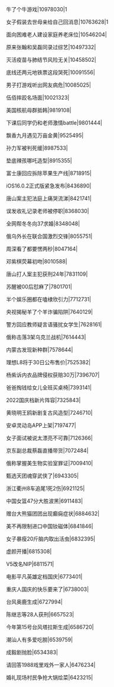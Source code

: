 牛了个牛游戏|10978030|1

女子假装去世母亲给自己回消息|10763628|1

面向困难老人建设家庭养老床位|10546204|

原来张翰和吴磊同录过综艺|10497332|

灭活疫苗与肺结节风险无关|10458502|

底线还两元地铁票这段哭死|10091556|

男子打游戏听出网友病危|10085025|

伍佰摔跤名场面|10021323|

美国核航母群抵韩|9819108|

下课后同学仍和老师激情battle|9801444|

飘香九月遇见万亩金黄|9525495|

孙力军被判死缓|8987533|

垫底辣孩哪吒造型|8915355|

富士康回应拆除苹果生产线|8718915|

iOS16.0.2正式版紧急发布|8436890|

唐山案主犯法庭上痛哭流涕|8421741|

误发收礼记录老师被停职|8368030|

全网帮冬冬向37求婚|8348048|

俄乌外长在联合国激烈交锋|8055751|

周深看了都要愣两秒|8047164|

邓紫棋荧幕初吻|8010588|

唐山打人案主犯获刑24年|7831109|

苏醒被00后怼麻了|7801701|

半个娱乐圈都在嗑棣欣引力|7712731|

央视揭秘羊了个羊诈骗陷阱|7640129|

警方回应教师疑言语骚扰女学生|7628161|

俄称击落3架乌克兰战机|7614443|

内蒙古发现新种群|7578644|

理想L8将于30日公布售价|7525382|

杨紫诉内衣品牌侵权获赔30万|7396707|

爸爸掏钱给女儿全班买桌椅|7393141|

2022国庆档新片阵容|7325843|

黄晓明王鸥新剧复古风造型|7246710|

安卓灵动岛APP上架|7197477|

女子面试被说太漂亮不可靠|7126366|

京东副总裁蔡磊直播带货|7072484|

俄称掌握美生物实验室罪证|7009410|

甄选天团魂穿武侠了|6943305|

浙江衢州8车追尾1死2伤|6921125|

中国女篮47分大胜波黑|6911483|

赠台大熊猫团团出现癫痫症状|6884632|

美不再限制进口中国钕磁体|6841846|

女子暴瘦20斤脑内取出活虫|6832395|

虚颜开播|6815308|

V5改名NIP|6811571|

电影平凡英雄定档国庆|6773401|

重庆人国庆的快乐要来了|6738003|

台风奥鹿生成|6727994|

陈继志等28人获刑|6657523|

今年第15号台风塔拉斯生成|6586720|

潮汕人有多爱吃朥|6539759|

成毅剧抛脸|6534383|

请回答1988戏里戏外一家人|6476234|

婚礼现场村民争抢大锅烩菜|6423215|

